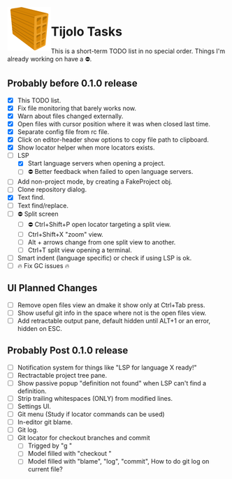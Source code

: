 <img align="left" src="./icons/tijolo.svg" width="100" height="100" />

# Tijolo Tasks

This is a short-term TODO list in no special order. Things I'm already working on have a :no_entry:.

## Probably before 0.1.0 release

- [x] This TODO list.
- [x] Fix file monitoring that barely works now.
- [x] Warn about files changed externally.
- [x] Open files with cursor position where it was when closed last time.
- [x] Separate config file from rc file.
- [x] Click on editor-header show options to copy file path to clipboard.
- [x] Show locator helper when more locators exists.
- [ ] LSP
  - [x] Start language servers when opening a project.
  - [ ] :no_entry: Better feedback when failed to open language servers.
- [ ] Add non-project mode, by creating a FakeProject obj.
- [ ] Clone repository dialog.
- [x] Text find.
- [ ] Text find/replace.
- [ ] :no_entry: Split screen
  - [ ] :no_entry: Ctrl+Shift+P open locator targeting a split view.
  - [ ] Ctrl+Shift+X "zoom" view.
  - [ ] Alt + arrows change from one split view to another.
  - [ ] Ctrl+T split view opening a terminal.
- [ ] Smart indent (language specific) or check if using LSP is ok.
- [ ] :fire: Fix GC issues :fire:

## UI Planned Changes

- [ ] Remove open files view an dmake it show only at Ctrl+Tab press.
- [ ] Show useful git info in the space where not is the open files view.
- [ ] Add retractable output pane, default hidden until ALT+1 or an error, hidden on ESC.

## Probably Post 0.1.0 release

- [ ] Notification system for things like "LSP for language X ready!"
- [ ] Rectractable project tree pane.
- [ ] Show passive popup "definition not found" when LSP can't find a definition.
- [ ] Strip trailing whitespaces (ONLY) from modified lines.
- [ ] Settings UI.
- [ ] Git menu (Study if locator commands can be used)
- [ ] In-editor git blame.
- [ ] Git log.
- [ ] Git locator for checkout branches and commit
  - [ ] Trigged by "g "
  - [ ] Model filled with "checkout <branch>"
  - [ ] Model filled with "blame", "log", "commit", How to do git log on current file?
